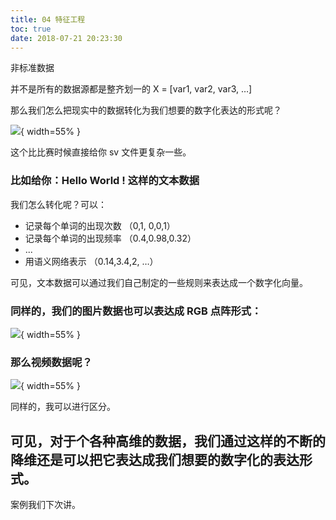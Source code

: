 ```yaml
---
title: 04 特征工程
toc: true
date: 2018-07-21 20:23:30
---
```

⾮标准数据


并不是所有的数据源都是整⻬划⼀的 X = [var1, var2, var3, …]

那么我们怎么把现实中的数据转化为我们想要的数字化表达的形式呢？

![](http://images.iterate.site/blog/image/180721/ACfi9kK5m2.png?imageslim){ width=55% }


这个比比赛时候直接给你 sv 文件更复杂一些。


### 比如给你：Hello World ! 这样的文本数据

我们怎么转化呢？可以：

- 记录每个单词的出现次数 （0,1, 0,0,1）
- 记录每个单词的出现频率 （0.4,0.98,0.32）
- ...
- ⽤语义网络表示 （0.14,3.4,2, …）

可见，文本数据可以通过我们自己制定的一些规则来表达成一个数字化向量。


### 同样的，我们的图片数据也可以表达成 RGB 点阵形式：


![](http://images.iterate.site/blog/image/180721/bG3lj9F5CB.png?imageslim){ width=55% }



### 那么视频数据呢？

![](http://images.iterate.site/blog/image/180721/54Eej5hajc.png?imageslim){ width=55% }

同样的，我可以进行区分。



## 可见，对于个各种高维的数据，我们通过这样的不断的降维还是可以把它表达成我们想要的数字化的表达形式。



案例我们下次讲。
